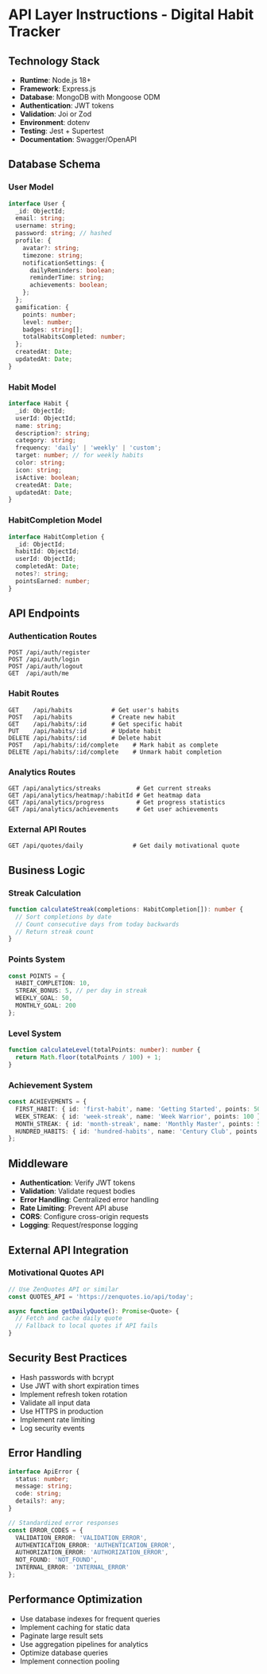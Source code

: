 # API Layer Instructions - Digital Habit Tracker

## Technology Stack
- **Runtime**: Node.js 18+
- **Framework**: Express.js
- **Database**: MongoDB with Mongoose ODM
- **Authentication**: JWT tokens
- **Validation**: Joi or Zod
- **Environment**: dotenv
- **Testing**: Jest + Supertest
- **Documentation**: Swagger/OpenAPI

## Database Schema

### User Model
```typescript
interface User {
  _id: ObjectId;
  email: string;
  username: string;
  password: string; // hashed
  profile: {
    avatar?: string;
    timezone: string;
    notificationSettings: {
      dailyReminders: boolean;
      reminderTime: string;
      achievements: boolean;
    };
  };
  gamification: {
    points: number;
    level: number;
    badges: string[];
    totalHabitsCompleted: number;
  };
  createdAt: Date;
  updatedAt: Date;
}
```

### Habit Model
```typescript
interface Habit {
  _id: ObjectId;
  userId: ObjectId;
  name: string;
  description?: string;
  category: string;
  frequency: 'daily' | 'weekly' | 'custom';
  target: number; // for weekly habits
  color: string;
  icon: string;
  isActive: boolean;
  createdAt: Date;
  updatedAt: Date;
}
```

### HabitCompletion Model
```typescript
interface HabitCompletion {
  _id: ObjectId;
  habitId: ObjectId;
  userId: ObjectId;
  completedAt: Date;
  notes?: string;
  pointsEarned: number;
}
```

## API Endpoints

### Authentication Routes
```
POST /api/auth/register
POST /api/auth/login
POST /api/auth/logout
GET  /api/auth/me
```

### Habit Routes
```
GET    /api/habits           # Get user's habits
POST   /api/habits           # Create new habit
GET    /api/habits/:id       # Get specific habit
PUT    /api/habits/:id       # Update habit
DELETE /api/habits/:id       # Delete habit
POST   /api/habits/:id/complete    # Mark habit as complete
DELETE /api/habits/:id/complete    # Unmark habit completion
```

### Analytics Routes
```
GET /api/analytics/streaks          # Get current streaks
GET /api/analytics/heatmap/:habitId # Get heatmap data
GET /api/analytics/progress         # Get progress statistics
GET /api/analytics/achievements     # Get user achievements
```

### External API Routes
```
GET /api/quotes/daily              # Get daily motivational quote
```

## Business Logic

### Streak Calculation
```typescript
function calculateStreak(completions: HabitCompletion[]): number {
  // Sort completions by date
  // Count consecutive days from today backwards
  // Return streak count
}
```

### Points System
```typescript
const POINTS = {
  HABIT_COMPLETION: 10,
  STREAK_BONUS: 5, // per day in streak
  WEEKLY_GOAL: 50,
  MONTHLY_GOAL: 200
};
```

### Level System
```typescript
function calculateLevel(totalPoints: number): number {
  return Math.floor(totalPoints / 100) + 1;
}
```

### Achievement System
```typescript
const ACHIEVEMENTS = {
  FIRST_HABIT: { id: 'first-habit', name: 'Getting Started', points: 50 },
  WEEK_STREAK: { id: 'week-streak', name: 'Week Warrior', points: 100 },
  MONTH_STREAK: { id: 'month-streak', name: 'Monthly Master', points: 500 },
  HUNDRED_HABITS: { id: 'hundred-habits', name: 'Century Club', points: 1000 }
};
```

## Middleware
- **Authentication**: Verify JWT tokens
- **Validation**: Validate request bodies
- **Error Handling**: Centralized error handling
- **Rate Limiting**: Prevent API abuse
- **CORS**: Configure cross-origin requests
- **Logging**: Request/response logging

## External API Integration

### Motivational Quotes API
```typescript
// Use ZenQuotes API or similar
const QUOTES_API = 'https://zenquotes.io/api/today';

async function getDailyQuote(): Promise<Quote> {
  // Fetch and cache daily quote
  // Fallback to local quotes if API fails
}
```

## Security Best Practices
- Hash passwords with bcrypt
- Use JWT with short expiration times
- Implement refresh token rotation
- Validate all input data
- Use HTTPS in production
- Implement rate limiting
- Log security events

## Error Handling
```typescript
interface ApiError {
  status: number;
  message: string;
  code: string;
  details?: any;
}

// Standardized error responses
const ERROR_CODES = {
  VALIDATION_ERROR: 'VALIDATION_ERROR',
  AUTHENTICATION_ERROR: 'AUTHENTICATION_ERROR',
  AUTHORIZATION_ERROR: 'AUTHORIZATION_ERROR',
  NOT_FOUND: 'NOT_FOUND',
  INTERNAL_ERROR: 'INTERNAL_ERROR'
};
```

## Performance Optimization
- Use database indexes for frequent queries
- Implement caching for static data
- Paginate large result sets
- Use aggregation pipelines for analytics
- Optimize database queries
- Implement connection pooling

